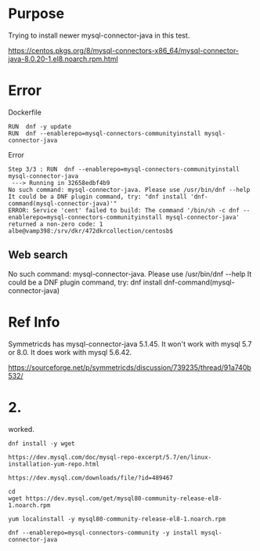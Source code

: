 
# Purpose

Trying to install newer mysql-connector-java in this test.

https://centos.pkgs.org/8/mysql-connectors-x86_64/mysql-connector-java-8.0.20-1.el8.noarch.rpm.html



# Error

Dockerfile
```
RUN  dnf -y update
RUN  dnf --enablerepo=mysql-connectors-communityinstall mysql-connector-java

```
Error
```
Step 3/3 : RUN  dnf --enablerepo=mysql-connectors-communityinstall mysql-connector-java
 ---> Running in 32658edbf4b9
No such command: mysql-connector-java. Please use /usr/bin/dnf --help
It could be a DNF plugin command, try: "dnf install 'dnf-command(mysql-connector-java)'"
ERROR: Service 'cent' failed to build: The command '/bin/sh -c dnf --enablerepo=mysql-connectors-communityinstall mysql-connector-java' returned a non-zero code: 1
albe@vamp398:/srv/dkr/472dkrcollection/centosb$
```


## Web search

No such command: mysql-connector-java. Please use /usr/bin/dnf --help It could be a DNF plugin command, try: dnf install dnf-command(mysql-connector-java)


# Ref Info

Symmetricds has mysql-connector-java 5.1.45. 
It won't work with mysql 5.7 or 8.0.
It does work with mysql 5.6.42.


https://sourceforge.net/p/symmetricds/discussion/739235/thread/91a740b532/


# 2.

worked.

    dnf install -y wget

    https://dev.mysql.com/doc/mysql-repo-excerpt/5.7/en/linux-installation-yum-repo.html

    https://dev.mysql.com/downloads/file/?id=489467

    cd
    wget https://dev.mysql.com/get/mysql80-community-release-el8-1.noarch.rpm

    yum localinstall -y mysql80-community-release-el8-1.noarch.rpm

    dnf --enablerepo=mysql-connectors-community -y install mysql-connector-java


